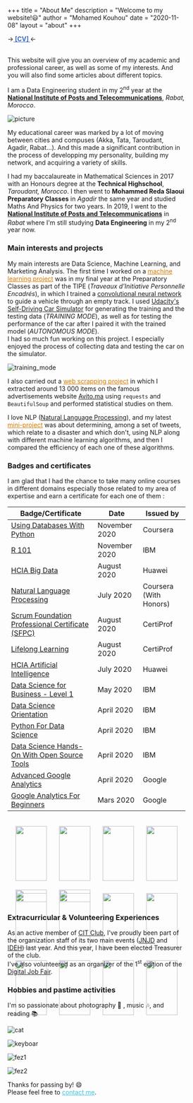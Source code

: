 +++
title = "About Me"
description = "Welcome to my website!😃"
author = "Mohamed Kouhou"
date = "2020-11-08"
layout = "about"
+++

→<strong><a href='https://drive.google.com/file/d/128wq_It6RMGFpv2R9D6Idf9tPizjCOAh/view?usp=sharing' style='color : rgb(61, 101, 194);'> [CV] </a></strong>← <br> <br>  

This website will give you an overview of my academic and professional career, as well as some of my interests. And you will also find some articles about different topics.  
  
I am a Data Engineering student in my 2<sup>nd</sup> year at the **[National Institute of Posts and Telecommunications](http://inpt.ac.ma)**, _Rabat, Morocco_.

![picture](/images/2.JPG)  

My educational career was marked by a lot of moving between cities and compuses (Akka, Tata, Taroudant, Agadir, Rabat...). And this made a significant contribution in the process of developping my personality, building my network, and acquiring a variety of skills.    

I had my baccalaureate in Mathematical Sciences in 2017 with an Honours degree at the __Technical Highschool__, _Taroudant, Morocco_. I then went to __Mohammed Reda Slaoui Preparatory Classes__ in _Agadir_ the same year and studied Maths And Physics for two years. In 2019, I went to the **[National Institute of Posts and Telecommunications](http://inpt.ac.ma)** in _Rabat_ where I'm still studying __Data Engineering__ in my 2<sup>nd</sup> year now.  

### Main interests and projects

My main interests are Data Science, Machine Learning, and Marketing Analysis. The first time I worked on a <a href='/files/Rapport_TIPE_2019.pdf' style='color : rgb(210,120,0);'>machine learning project</a> was in my final year at the Preparatory Classes as part of the TIPE (_Traveaux d'Initiative Personnelle Encadrés_), in which I trained a [convolutional neural network](https://en.wikipedia.org/wiki/Convolutional_neural_network) to guide a vehicle through an empty track. I used [Udacity's Self-Driving Car Simulator](https://github.com/udacity/self-driving-car-sim) for generating the training and the testing data (_TRAINING MODE_), as well as for testing the performance of the car after I paired it with the trained model (_AUTONOMOUS MODE_).  
I had so much fun working on this project. I especially enjoyed the process of collecting data and testing the car on the simulator.
  
![training_mode](/images/10.jpg "This is not a video game lol. I was collecting road data (steering angle, speed, acceleration...) by driving the car manually")  

I also carried out a <a href='https://github.com/KouhouMed/scrapping_avito.ma' style='color : rgb(210,120,0);'>web scrapping project</a> in which I extracted around 13 000 items on the famous advertisements website [Avito.ma](https://avito.ma) using `requests` and `BeautifulSoup` and performed statistical studies on them.  

I love NLP ([Natural Language Processing](https://en.wikipedia.org/wiki/Natural_language_processing)), and my latest <a href='https://github.com/KouhouMed/disaster-tweet-classification/' style='color : rgb(210,120,0);'>mini-project</a> was about determining, among a set of tweets, which relate to a disaster and which don't, using NLP along with different machine learning algorithms, and then I compared the efficiency of each one of these algorithms.  

### Badges and certificates

I am glad that I had the chance to take many online courses in different domains especially those related to my area of expertise and earn a certificate for each one of them :  

   Badge/Certificate | Date | Issued by
---------------------|------|--------
[Using Databases With Python](/files/Coursera_Using_Databases_With_Python.pdf)   |  November 2020  | Coursera
[R 101](/files/R_101.pdf)   |  November 2020  | IBM
[HCIA Big Data](/files/HCIA-Big_Data_certificate.pdf)   |  August 2020  | Huawei
[Natural Language Processing](/files/Coursera_NLP.pdf)   |  July 2020  | Coursera (With Honors)
[Scrum Foundation Professional Certificate (SFPC)](https://www.youracclaim.com/badges/b0e314e6-cccb-4357-9449-55a1aaba3150/public_url)   |  August 2020  | CertiProf 
[Lifelong Learning](https://www.youracclaim.com/badges/a1b514fa-b1df-400c-95ce-e27303ec4492/public_url)   |  August 2020  | CertiProf
[HCIA Artificial Intelligence](/files/Huawei_HCIA_AI_certificate.pdf)   |  July 2020  | Huawei
[Data Science for Business - Level 1](https://www.youracclaim.com/badges/bb52abdb-df1d-4b91-86e1-b7392a2faddb/public_url)   |  May 2020  | IBM
[Data Science Orientation](https://www.youracclaim.com/badges/e13f5e07-42b5-477b-9a8b-c125ffc11b23/public_url)   |  April 2020  | IBM
[Python For Data Science](/files/Py_for_DS.pdf)   |  April 2020  | IBM
[Data Science Hands-On With Open Source Tools](/files/DS_Hands_On.pdf)   |  April 2020  | IBM
[Advanced Google Analytics](/files/Advanced_Google_Analytics.pdf)   |  April 2020  | Google
[Google Analytics For Beginners](/files/Google_Analytics_For_Beginners.pdf)   |  Mars 2020  | Google


<div class="outer-grid">
   <div class="inner-grid">
      <a href="https://www.credly.com/badges/e13f5e07-42b5-477b-9a8b-c125ffc11b23/public_url">
         <img src="https://images.youracclaim.com/size/340x340/images/5fc2d535-e716-46c4-881a-f4822b8da0e5/Cognitive_Class_-_What_is_Data_Science.png"/>
      </a>
      <a href="https://www.credly.com/badges/99a8c077-b57d-4327-a097-564da5954c02/public_url">
         <img src="https://images.youracclaim.com/size/340x340/images/dfd6eb51-4caa-4ffe-b107-85ece064370c/Data_Science_Methodologies.png"/>
      </a>
      <a href="https://www.credly.com/badges/22f29b40-bd24-4a86-b979-5cc04db3c230/public_url">
         <img src="https://images.youracclaim.com/size/340x340/images/087eaefb-61a2-426b-ae74-74efca195667/Data_Visualization_Using_Python.png"/>
      </a>
   </div>
   <div class="inner-grid">
      <a href="https://www.credly.com/badges/bb52abdb-df1d-4b91-86e1-b7392a2faddb/public_url">
         <img src="https://images.youracclaim.com/size/340x340/images/f2f9716d-7be0-47ef-b4ad-c8d3b481b9d7/Data_Sci_Business_Level_1_-_CC_-_2019.png"/>
      </a>
      <a href="https://www.credly.com/badges/aeae648f-a0cb-483b-8879-33b2cf9e6077/public_url">
         <img src="https://images.youracclaim.com/size/340x340/images/49211314-919e-4207-885a-7d2ff76ddb07/Statistics_101_-_CC.png"/>
      </a>
      <a href="https://www.credly.com/badges/64fed60d-7057-498d-a9af-e78ef4ad7fdd/public_url">
         <img src="https://images.youracclaim.com/size/340x340/images/d2cc88b1-1f59-41d2-9f1c-83190e3541e1/R_Essentials.png"/>
      </a>
   </div>
   <div class="inner-grid">
      <a href="https://www.credly.com/badges/b0e314e6-cccb-4357-9449-55a1aaba3150/public_url">
         <img src="https://images.youracclaim.com/size/340x340/images/c2ddc533-ba6c-464d-a69d-f9f28177176b/CertiProf-Badge-SFPC.png"/>
      </a>
      <a href="https://www.credly.com/badges/bfa16ea7-69d8-48da-9c34-07eb974e65f2/public_url">
         <img src="https://images.youracclaim.com/size/340x340/images/84ac9eff-b8a2-4683-846b-f59887a73801/Python_101_Data_Science.png"/>
      </a>
      <a href="https://www.credly.com/badges/30926a52-0333-40fc-b0c7-a691faca5b45/public_url">
         <img src="https://images.youracclaim.com/size/340x340/images/fb8597e1-9283-459d-8770-b2679e42a700/Data_Visualization_with_R.png"/>
      </a>
   </div>
   <div class="inner-grid">
      <a href="https://www.credly.com/badges/a1b514fa-b1df-400c-95ce-e27303ec4492/public_url">
         <img src="https://images.youracclaim.com/size/340x340/images/f5cf37e4-6ebd-4067-96a9-b26d04f51ff7/CertiProf-Badge-LLL.png"/>
      </a>
      <a href="https://www.credly.com/badges/117e9d98-16be-498f-9cc4-3bd8984bc547/public_url">
         <img src="https://images.youracclaim.com/size/340x340/images/ba34cb1c-4344-43f5-9685-55e2e901c0f0/Data_Analysis_using_Python.png"/>
      </a>
      <a href="https://www.credly.com/badges/f3e9ca86-540e-4892-9a6f-f13b2b42400c/public_url">
         <img src="https://images.youracclaim.com/size/340x340/images/5ca7b236-6105-4154-ba22-c8ae12ec1d8c/Data_Sci_Found_Level_1_-_CC_-_2019.png"/>
      </a>
   </div>
   <div class="inner-grid">
      <a href="https://www.credly.com/badges/82169864-6be7-4d82-8417-f4226112030c/public_url">
         <img src="https://images.youracclaim.com/size/340x340/images/de9471ce-018c-4bf4-af49-5c9c1d488613/Data_Science_Tools.png"/>
      </a>
   </div>
   <div class="inner-grid">
      <a href="https://www.credly.com/badges/d78ba395-7c03-4b03-ad4d-ef11f9985041/public_url">
         <img src="https://images.youracclaim.com/size/340x340/images/53caf8cc-b5e9-4424-b4a7-7b069fa13db4/Machine_Learning_with_Python.png"/>
      </a>
   </div>
</div>




### Extracurricular & Volunteering Experiences

As an active member of [CIT Club](m.facebook.com/CIT.INPT/), I've proudly been part of the organization staff of its two main events ([JNJD](https://www.facebook.com/JNJD.CIT/) and [IDEH](https://www.linkedin.com/events/6605234090222460928/)) last year. And this year, I have been elected Treasurer of the club.  
I've also volunteered as an organizer of the 1<sup>st</sup> edition of the [Digital Job Fair](https://www.facebook.com/events/institut-national-des-postes-et-télécommunications/digital-job-fair/219488442411210/).  

### Hobbies and pastime activities

I'm so passionate about photography 📸 , music 🎶, and reading 📚

![cat](/images/cat.jpg)  

![keyboar](/images/keyboard.jpeg)

![fez1](/images/fez1.jpeg)

![fez2](/images/fez2.jpg)

Thanks for passing by! 😄  
Please feel free to <a href='mailto:mohamedkouhou@gmail.com' style='color : rgb(65, 193, 225);'>contact me</a>.



<style>
* {
   box-sizing: border-box;
}
h1 {
   text-align: center;
}
.outer-grid {
   display: flex;
   flex-wrap: wrap;
   padding: 0 4px;
}
.inner-grid {
   flex: 25%;
   max-width: 25%;
   padding: 0 4px;
}
.inner-grid img {
   margin-top: 8px;
   width: 100%;
   padding: 10px;
}
@media screen and (max-width: 800px) {
   .inner-grid {
      flex: 50%;
      max-width: 50%;
   }
}
@media screen and (max-width: 600px) {
   .inner-grid {
      flex: 50%;
      max-width: 100%;
   }
}
</style>